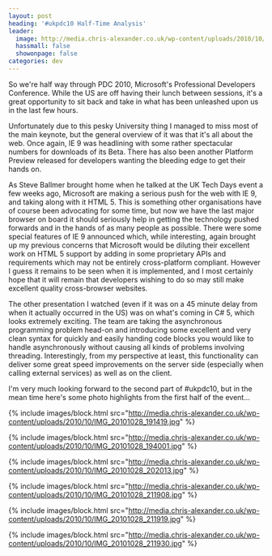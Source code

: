 ```yaml
---
layout: post
heading: '#ukpdc10 Half-Time Analysis'
leader:
  image: http://media.chris-alexander.co.uk/wp-content/uploads/2010/10/IMG_20101028_211908.jpg
  hassmall: false
  showonpage: false
categories: dev
---
```


So we're half way through PDC 2010, Microsoft's Professional Developers Conference. While the US are off having their lunch between sessions, it's a great opportunity to sit back and take in what has been unleashed upon us in the last few hours.

Unfortunately due to this pesky University thing I managed to miss most of the main keynote, but the general overview of it was that it's all about the web. Once again, IE 9 was headlining with some rather spectacular numbers for downloads of its Beta. There has also been another Platform Preview released for developers wanting the bleeding edge to get their hands on.

As Steve Ballmer brought home when he talked at the UK Tech Days event a few weeks ago, Microsoft are making a serious push for the web with IE 9, and taking along with it HTML 5. This is something other organisations have of course been advocating for some time, but now we have the last major browser on board it should seriously help in getting the technology pushed forwards and in the hands of as many people as possible. There were some special features of IE 9 announced which, while interesting, again brought up my previous concerns that Microsoft would be diluting their excellent work on HTML 5 support by adding in some proprietary APIs and requirements which may not be entirely cross-platform compliant. However I guess it remains to be seen when it is implemented, and I most certainly hope that it will remain that developers wishing to do so may still make excellent quality cross-browser websites.

The other presentation I watched (even if it was on a 45 minute delay from when it actually occurred in the US) was on what's coming in C# 5, which looks extremely exciting. The team are taking the asynchronous programming problem head-on and introducing some excellent and very clean syntax for quickly and easily handing code blocks you would like to handle asynchronously without causing all kinds of problems involving threading. Interestingly, from my perspective at least, this functionality can deliver some great speed improvements on the server side (especially when calling external services) as well as on the client.

I'm very much looking forward to the second part of #ukpdc10, but in the mean time here's some photo highlights from the first half of the event...

{% include images/block.html src="http://media.chris-alexander.co.uk/wp-content/uploads/2010/10/IMG_20101028_191419.jpg" %}

{% include images/block.html src="http://media.chris-alexander.co.uk/wp-content/uploads/2010/10/IMG_20101028_194001.jpg" %}

{% include images/block.html src="http://media.chris-alexander.co.uk/wp-content/uploads/2010/10/IMG_20101028_202013.jpg" %}

{% include images/block.html src="http://media.chris-alexander.co.uk/wp-content/uploads/2010/10/IMG_20101028_211908.jpg" %}

{% include images/block.html src="http://media.chris-alexander.co.uk/wp-content/uploads/2010/10/IMG_20101028_211919.jpg" %}

{% include images/block.html src="http://media.chris-alexander.co.uk/wp-content/uploads/2010/10/IMG_20101028_211930.jpg" %}
